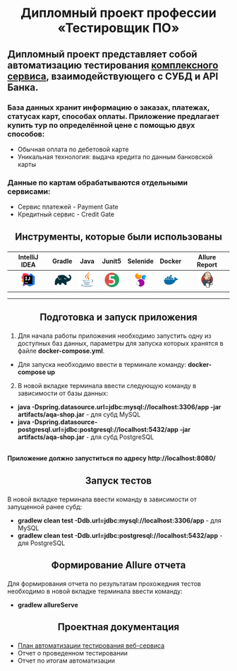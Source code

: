 # <p align="center"> Дипломный проект профессии «Тестировщик ПО» </p>
## <p align="left"> Дипломный проект представляет собой автоматизацию тестирования [комплексного сервиса](https://github.com/netology-code/qa-diploma), взаимодействующего с СУБД и API Банка. </p>
### <p align="left"> База данных хранит информацию о заказах, платежах, статусах карт, способах оплаты. Приложение предлагает купить тур по определённой цене с помощью двух способов: </p>
* Обычная оплата по дебетовой карте
* Уникальная технология: выдача кредита по данным банковской карты
### Данные по картам обрабатываются отдельными сервисами:
* Сервис платежей - Payment Gate
* Кредитный сервис - Credit Gate
##  <p align="center"> Инструменты, которые были использованы </p>
| IntelliJ IDEA | Gradle | Java | Junit5 | Selenide | Docker | Allure Report |
|:------:|:----:|:----:|:------:|:------:|:--------:|:-------------:|
| <img src="images/Intellij.svg" width="40" height="40"> | <img src="images/Gradle.svg" width="40" height="40"> | <img src="images/Java.svg" width="40" height="40"> | <img src="images/Junit5.svg" width="40" height="40"> | <img src="images/Selenide.svg" width="40" height="40"> | <img src="images/docker.svg" width="40" height="40"> | <img src="images/Jenkins.svg" width="40" height="40"> | <img src="images/Allure Report.svg" width="40" height="40"> |
---
## <p align="center"> Подготовка и запуск приложения </p>
1. Для начала работы приложения необходимо запустить одну из доступных баз данных, параметры для запуска которых хранятся в файле **docker-compose.yml**. 
- Для запуска необходимо ввести в терминале команду: **docker-compose up**

2. В новой вкладке терминала ввести следующую команду в зависимости от базы данных:
- **java -Dspring.datasource.url=jdbc:mysql://localhost:3306/app -jar artifacts/aqa-shop.jar** - для субд MySQL
- **java -Dspring.datasource-postgresql.url=jdbc:postgresql://localhost:5432/app -jar artifacts/aqa-shop.jar** - для субд PostgreSQL
  
<br> **Приложение должно запуститься по адресу http://localhost:8080/** </br> 
## <p align="center"> Запуск тестов </p>
В новой вкладке терминала ввести команду в зависимости от запущенной ранее субд:
- **gradlew clean test -Ddb.url=jdbc:mysql://localhost:3306/app** - для MySQL
- **gradlew clean test -Ddb.url=jdbc:postgresql://localhost:5432/app** - для PostgreSQL

## <p align="center"> Формирование Allure отчета </p>
Для формирования отчета по результатам прохожедния тестов необходимо в новой вкладке терминала ввести команду: 
- **gradlew allureServe**
## <p align="center">Проектная документация</p>
- [План автоматизации тестирования веб-сервиса](documentation/Plan.md)
- Отчет о проведенном тестировании
- Отчет по итогам автоматизации
